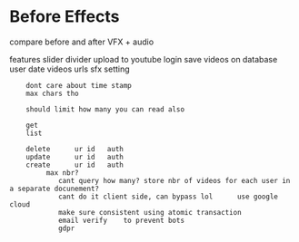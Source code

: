 # Before Effects
 
compare before and after VFX + audio

features
    slider divider
    upload to youtube
    login
    save videos on database         user    date    videos urls     sfx setting

        dont care about time stamp
        max chars tho

        should limit how many you can read also

        get
        list    

        delete      ur id   auth
        update      ur id   auth
        create      ur id   auth
             max nbr? 
                cant query how many? store nbr of videos for each user in a separate docunement?
                cant do it client side, can bypass lol      use google cloud
                make sure consistent using atomic transaction
                email verify    to prevent bots
                gdpr